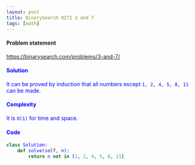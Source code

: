 ```yaml
---
layout: post
title: BinarySearch 0272 3 and 7
tags: [math]
---
```


#### Problem statement

<a href="https://binarysearch.com/problems/3-and-7/"> <font color = blue>https://binarysearch.com/problems/3-and-7/

#### Solution
It can be proved by induction that all numbers except `1, 2, 4, 5, 8, 11` can be made.

#### Complexity
It is `O(1)` for time and space.

#### Code
```python
class Solution:
    def solve(self, n):
        return n not in [1, 2, 4, 5, 8, 11]
```
